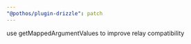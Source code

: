 ```yaml
---
"@pothos/plugin-drizzle": patch
---
```


use getMappedArgumentValues to improve relay compatibility
